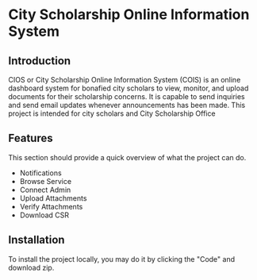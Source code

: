 # City Scholarship Online Information System

## Introduction

CIOS or City Scholarship Online Information System (COIS) is an online dashboard system for bonafied city scholars to view, monitor, and upload documents for their 
scholarship concerns. It is capable to send inquiries and send email updates whenever announcements has been made. This project is intended for city scholars and City Scholarship Office

## Features

This section should provide a quick overview of what the project can do.

- Notifications
- Browse Service
- Connect Admin
- Upload Attachments
- Verify Attachments
- Download CSR

## Installation

To install the project locally, you may do it by clicking the "Code" and download zip.



